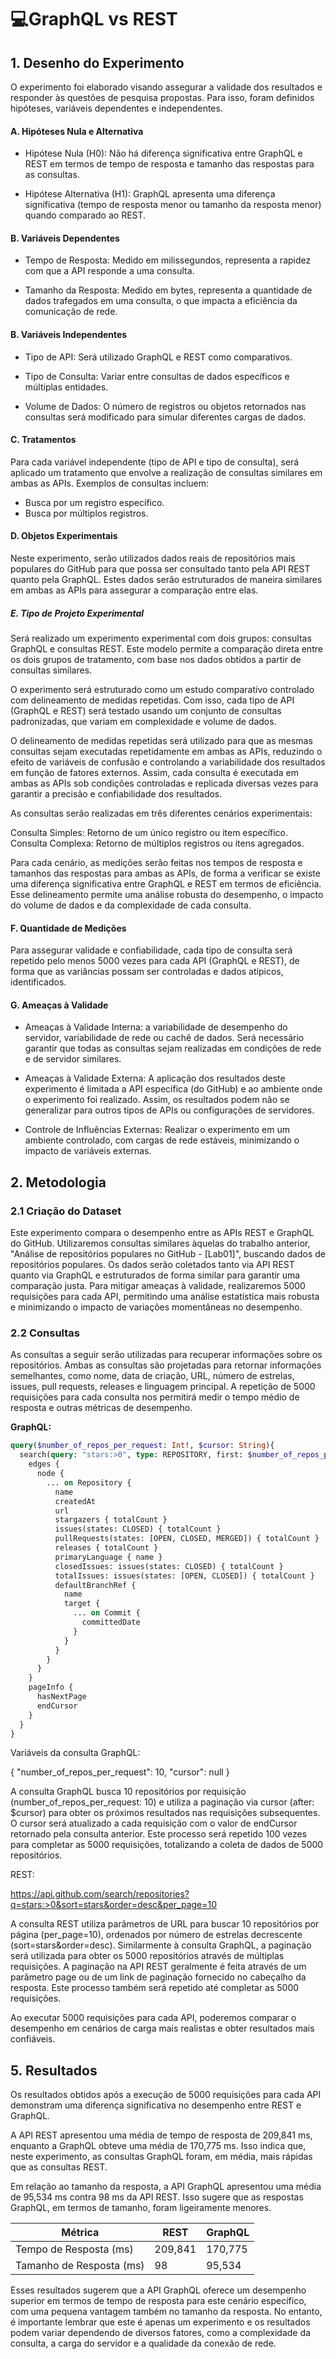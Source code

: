 # 💻GraphQL vs REST


## **1. Desenho do Experimento**

O experimento foi elaborado visando assegurar a validade dos resultados e responder às questões de pesquisa propostas. Para isso, foram definidos hipóteses, variáveis dependentes e independentes.
 

 ####  A. Hipóteses Nula e Alternativa
* Hipótese Nula (H0): Não há diferença significativa entre GraphQL e REST em termos de tempo de resposta e tamanho das respostas para as consultas.

* Hipótese Alternativa (H1): GraphQL apresenta uma diferença significativa (tempo de resposta menor ou tamanho da resposta menor) quando comparado ao REST.

#### B. Variáveis Dependentes
* Tempo de Resposta: Medido em milissegundos, representa a rapidez com que a API responde a uma consulta.

* Tamanho da Resposta: Medido em bytes, representa a quantidade de dados trafegados em uma consulta, o que impacta a eficiência da comunicação de rede.

#### B. Variáveis Independentes
* Tipo de API: Será utilizado GraphQL e REST como comparativos.

* Tipo de Consulta: Variar entre consultas de dados específicos e  múltiplas entidades.

* Volume de Dados: O número de registros ou objetos retornados nas consultas será modificado para simular diferentes cargas de dados.

#### C. Tratamentos
Para cada variável independente (tipo de API e tipo de consulta), será aplicado um tratamento que envolve a realização de consultas similares em ambas as APIs. Exemplos de consultas incluem:

* Busca por um registro específico.
* Busca por múltiplos registros.


#### D. Objetos Experimentais
Neste experimento, serão utilizados dados reais de repositórios mais populares do GitHub para que possa ser consultado tanto pela API REST quanto pela GraphQL. Estes dados serão estruturados de maneira similares em ambas as APIs para assegurar a comparação entre elas.

##### E. Tipo de Projeto Experimental
Será realizado um experimento experimental com dois grupos: consultas GraphQL e consultas REST. Este modelo permite a comparação direta entre os dois grupos de tratamento, com base nos dados obtidos a partir de consultas similares.

O experimento será estruturado como um estudo comparativo controlado com delineamento de medidas repetidas. Com isso, cada tipo de API (GraphQL e REST) será testado usando um conjunto de consultas padronizadas, que variam em complexidade e volume de dados.

O delineamento de medidas repetidas será utilizado para que as mesmas consultas sejam executadas repetidamente em ambas as APIs, reduzindo o efeito de variáveis de confusão e controlando a variabilidade dos resultados em função de fatores externos. Assim, cada consulta é executada em ambas as APIs sob condições controladas e replicada diversas vezes para garantir a precisão e confiabilidade dos resultados.

As consultas serão realizadas em três diferentes cenários experimentais:

Consulta Simples: Retorno de um único registro ou item específico.
Consulta Complexa: Retorno de múltiplos registros ou itens agregados.

Para cada cenário, as medições serão feitas nos tempos de resposta e tamanhos das respostas para ambas as APIs, de forma a verificar se existe uma diferença significativa entre GraphQL e REST em termos de eficiência. 
Esse delineamento permite uma análise robusta do desempenho, o impacto do volume de dados e da complexidade de cada consulta.


#### F. Quantidade de Medições
Para assegurar validade e confiabilidade, cada tipo de consulta será repetido pelo menos 5000 vezes para cada API (GraphQL e REST), de forma que as variâncias possam ser controladas e dados atípicos, identificados.

#### G. Ameaças à Validade

* Ameaças à Validade Interna: a variabilidade de desempenho do servidor, variabilidade de rede ou cachê de dados. Será necessário garantir que todas as consultas sejam realizadas em condições de rede e de servidor similares.

* Ameaças à Validade Externa: A aplicação dos resultados deste experimento é limitada a API específica (do GitHub) e ao ambiente onde o experimento foi realizado. Assim, os resultados podem não se generalizar para outros tipos de APIs ou configurações de servidores.

* Controle de Influências Externas: Realizar o experimento em um ambiente controlado, com cargas de rede estáveis, minimizando o impacto de variáveis externas.

## 2. Metodologia

### 2.1 Criação do Dataset

Este experimento compara o desempenho entre as APIs REST e GraphQL do GitHub. Utilizaremos consultas similares àquelas do trabalho anterior, "Análise de repositórios populares no GitHub - [Lab01]", buscando dados de repositórios populares. Os dados serão coletados tanto via API REST quanto via GraphQL e estruturados de forma similar para garantir uma comparação justa. Para mitigar ameaças à validade, realizaremos 5000 requisições para cada API, permitindo uma análise estatística mais robusta e minimizando o impacto de variações momentâneas no desempenho.

### 2.2 Consultas

As consultas a seguir serão utilizadas para recuperar informações sobre os repositórios. Ambas as consultas são projetadas para retornar informações semelhantes, como nome, data de criação, URL, número de estrelas, issues, pull requests, releases e linguagem principal. A repetição de 5000 requisições para cada consulta nos permitirá medir o tempo médio de resposta e outras métricas de desempenho.

**GraphQL:**

```graphql
query($number_of_repos_per_request: Int!, $cursor: String){
  search(query: "stars:>0", type: REPOSITORY, first: $number_of_repos_per_request, after: $cursor) {
    edges {
      node {
        ... on Repository {
          name
          createdAt
          url
          stargazers { totalCount }
          issues(states: CLOSED) { totalCount }
          pullRequests(states: [OPEN, CLOSED, MERGED]) { totalCount }
          releases { totalCount }
          primaryLanguage { name }
          closedIssues: issues(states: CLOSED) { totalCount }
          totalIssues: issues(states: [OPEN, CLOSED]) { totalCount }
          defaultBranchRef {
            name
            target {
              ... on Commit {
                committedDate
              }
            }
          }
        }
      }
    }
    pageInfo {
      hasNextPage
      endCursor
    }
  }
}

```
Variáveis da consulta GraphQL:

{
  "number_of_repos_per_request": 10,
  "cursor": null
}


A consulta GraphQL busca 10 repositórios por requisição (number_of_repos_per_request: 10) e utiliza a paginação via cursor (after: $cursor) para obter os próximos resultados nas requisições subsequentes. O cursor será atualizado a cada requisição com o valor de endCursor retornado pela consulta anterior. Este processo será repetido 100 vezes para completar as 5000 requisições, totalizando a coleta de dados de 5000 repositórios.

REST:

https://api.github.com/search/repositories?q=stars:>0&sort=stars&order=desc&per_page=10

A consulta REST utiliza parâmetros de URL para buscar 10 repositórios por página (per_page=10), ordenados por número de estrelas decrescente (sort=stars&order=desc). Similarmente à consulta GraphQL, a paginação será utilizada para obter os 5000 repositórios através de múltiplas requisições. A paginação na API REST geralmente é feita através de um parâmetro page ou de um link de paginação fornecido no cabeçalho da resposta. Este processo também será repetido até completar as 5000 requisições.

Ao executar 5000 requisições para cada API, poderemos comparar o desempenho em cenários de carga mais realistas e obter resultados mais confiáveis.

## 5. Resultados

Os resultados obtidos após a execução de 5000 requisições para cada API demonstram uma diferença significativa no desempenho entre REST e GraphQL.

A API REST apresentou uma média de tempo de resposta de 209,841 ms, enquanto a GraphQL obteve uma média de 170,775 ms.  Isso indica que, neste experimento, as consultas GraphQL foram, em média, mais rápidas que as consultas REST.

Em relação ao tamanho da resposta, a API GraphQL apresentou uma média de 95,534 ms contra 98 ms da API REST. Isso sugere que as respostas GraphQL, em termos de tamanho, foram ligeiramente menores.

<div align="center">


| Métrica                      | REST      | GraphQL   |
|-------------------------------|-----------|-----------|
| Tempo de Resposta (ms) | 209,841  | 170,775  |
| Tamanho de Resposta (ms)  | 98 | 95,534 |

</div>

Esses resultados sugerem que a API GraphQL oferece um desempenho superior em termos de tempo de resposta para este cenário específico, com uma pequena vantagem também no tamanho da resposta.  No entanto, é importante lembrar que este é apenas um experimento e os resultados podem variar dependendo de diversos fatores, como a complexidade da consulta, a carga do servidor e a qualidade da conexão de rede.




  
